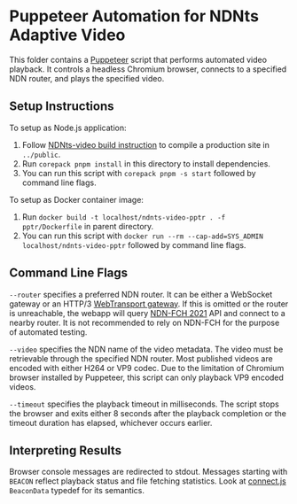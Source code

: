 # Puppeteer Automation for NDNts Adaptive Video

This folder contains a [Puppeteer](https://pptr.dev/) script that performs automated video playback.
It controls a headless Chromium browser, connects to a specified NDN router, and plays the specified video.

## Setup Instructions

To setup as Node.js application:

1. Follow [NDNts-video build instruction](..) to compile a production site in `../public`.
2. Run `corepack pnpm install` in this directory to install dependencies.
3. You can run this script with `corepack pnpm -s start` followed by command line flags.

To setup as Docker container image:

1. Run `docker build -t localhost/ndnts-video-pptr . -f pptr/Dockerfile` in parent directory.
2. You can run this script with `docker run --rm --cap-add=SYS_ADMIN localhost/ndnts-video-pptr` followed by command line flags.

## Command Line Flags

`--router` specifies a preferred NDN router.
It can be either a WebSocket gateway or an HTTP/3 [WebTransport gateway](https://github.com/yoursunny/NDN-webtrans).
If this is omitted or the router is unreachable, the webapp will query [NDN-FCH 2021](https://github.com/11th-ndn-hackathon/ndn-fch) API and connect to a nearby router.
It is not recommended to rely on NDN-FCH for the purpose of automated testing.

`--video` specifies the NDN name of the video metadata.
The video must be retrievable through the specified NDN router.
Most published videos are encoded with either H264 or VP9 codec.
Due to the limitation of Chromium browser installed by Puppeteer, this script can only playback VP9 encoded videos.

`--timeout` specifies the playback timeout in milliseconds.
The script stops the browser and exits either 8 seconds after the playback completion or the timeout duration has elapsed, whichever occurs earlier.

## Interpreting Results

Browser console messages are redirected to stdout.
Messages starting with `BEACON` reflect playback status and file fetching statistics.
Look at [connect.js](../src/connect.js) `BeaconData` typedef for its semantics.
